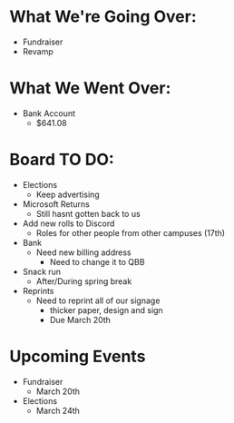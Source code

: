 # What We're Going Over:

- Fundraiser
- Revamp


# What We Went Over:

- Bank Account
    - $641.08


# Board TO DO:


- Elections
    - Keep advertising
- Microsoft Returns
    - Still hasnt gotten back to us
- Add new rolls to Discord
    - Roles for other people from other campuses (17th)
- Bank
    - Need new billing address
        - Need to change it to QBB
- Snack run
    - After/During spring break
- Reprints
    - Need to reprint all of our signage
        - thicker paper, design and sign
        - Due March 20th


# Upcoming Events


- Fundraiser
    - March 20th
- Elections
    - March 24th